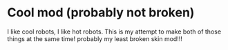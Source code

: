 # Cool mod (probably not broken)
I like cool robots, I like hot robots. This is my attempt to make both of those things at the same time!
probably my least broken skin mod!!!